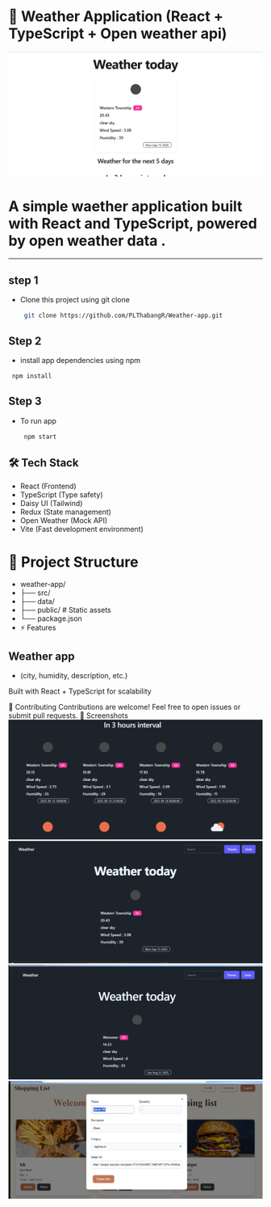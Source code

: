 # 📌 Weather Application (React + TypeScript + Open weather api)

![Dashboard Screenshot](https://github.com/PLThabangR/Weather-app/blob/main/public/weather_light_them.png)


# A simple waether application  built with **React** and **TypeScript**, powered by open weather data .

---
## step 1
- Clone this project using git clone 
  ```sh
   git clone https://github.com/PLThabangR/Weather-app.git
   ```

## Step 2 
- install app dependencies using npm
```sh
 npm install
 ``` 
## Step 3 
- To run app
  ```sh
   npm start
   ``` 
## 🛠️ Tech Stack
- React (Frontend)
- TypeScript (Type safety)
- Daisy UI (Tailwind)
- Redux (State management)
- Open Weather (Mock API)
- Vite (Fast development environment)
  
# 📂 Project Structure

- weather-app/
- ├── src/          
- ├── data/        
- ├── public/       # Static assets
- └── package.json
- ⚡ Features
## Weather app
- (city, humidity, description, etc.)

Built with React + TypeScript for scalability




🤝 Contributing
Contributions are welcome! Feel free to open issues or submit pull requests.
📸 Screenshots
![Dashboard Screenshot](https://github.com/PLThabangR/Weather-app/blob/main/public/blackThemeForecast.png)
![Dashboard Screenshot](https://github.com/PLThabangR/Weather-app/blob/main/public/darktheme_weath.png)
![Dashboard Screenshot](https://github.com/PLThabangR/Weather-app/blob/main/public/weatherapp.png)
![Dashboard Screenshot](https://github.com/PLThabangR/shopping-list-app/blob/main/public/edit_page.png)

